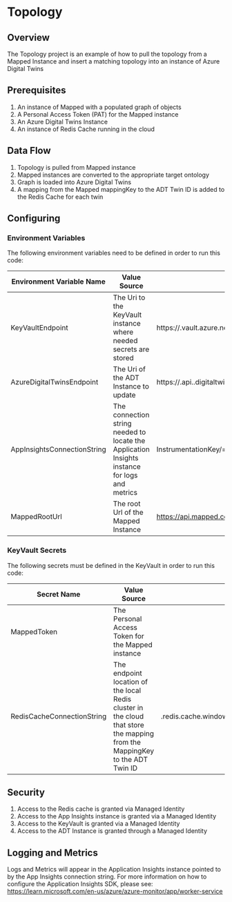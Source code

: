 ﻿# Topology

## Overview
The Topology project is an example of how to pull the topology from a Mapped Instance and insert a matching topology into an instance of Azure Digital Twins

## Prerequisites

1. An instance of Mapped with a populated graph of objects
2. A Personal Access Token (PAT) for the Mapped instance
3. An Azure Digital Twins Instance
4. An instance of Redis Cache running in the cloud

## Data Flow

1. Topology is pulled from Mapped instance
2. Mapped instances are converted to the appropriate target ontology
3. Graph is loaded into Azure Digital Twins
4. A mapping from the Mapped mappingKey to the ADT Twin ID is added to the Redis Cache for each twin

## Configuring

### Environment Variables

The following environment variables need to be defined in order to run this code:

| Environment Variable Name | Value Source | Example |
| --- | --- | --- |
| KeyVaultEndpoint | The Uri to the KeyVault instance where needed secrets are stored | https://<yourkeyvaultname>.vault.azure.net/ |
| AzureDigitalTwinsEndpoint | The Uri of the ADT Instance to update | https://<youradtname>.api.<yourregion>.digitaltwins.azure.net |
| AppInsightsConnectionString | The connection string needed to locate the Application Insights instance for logs and metrics | InstrumentationKey/=<yourinstrumentationkey>;IngestionEndpoint/=https://<checkregion>.in.applicationinsights.azure.com/;LiveEndpoint/=https://<checkregion>.livediagnostics.monitor.azure.com/ |
| MappedRootUrl | The root Url of the Mapped Instance | https://api.mapped.com/graphql |

### KeyVault Secrets

The following secrets must be defined in the KeyVault in order to run this code:

| Secret Name | Value Source | Example |
| --- | --- | --- |
| MappedToken | The Personal Access Token for the Mapped instance | <yourkey> |
| RedisCacheConnectionString | The endpoint location of the local Redis cluster in the cloud that store the mapping from the MappingKey to the ADT Twin ID | <yourcachename>.redis.cache.windows.net,abortConnect=false,ssl=true,allowAdmin=true,password=<yourpassword> |

## Security

1. Access to the Redis cache is granted via Managed Identity
2. Access to the App Insights instance is granted via a Managed Identity 
3. Access to the KeyVault is granted via a Managed Identity
4. Access to the ADT Instance is granted through a Managed Identity

## Logging and Metrics

Logs and Metrics will appear in the Application Insights instance pointed to by the App Insights connection string. For more information on how to configure the Application Insights SDK, please see: https://learn.microsoft.com/en-us/azure/azure-monitor/app/worker-service
